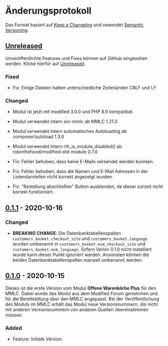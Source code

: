 # Änderungsprotokoll
Das Format basiert auf [Keep a Changelog](https://keepachangelog.com/en/1.0.0/) und vewendet [Semantic Versioning](https://semver.org/spec/v2.0.0.html).

## [Unreleased]
Unveröffentlichte Features und Fixes können auf GitHub eingesehen werden. Klicke hierfür auf [Unreleased].

### Fixed
- Fix: Einige Dateien hatten unterschiedliche Zeilenänden CRLF und LF

### Changed
- Modul ist jetzt mit modified 3.0.0 und PHP 8.0 kompatibel.
- Modul verwendet intern src-mmlc ab MMLC 1.21.0
- Modul verwendet intern automatisches Autoloading ab composer/autoload 1.3.0
- Modul verwendet intern rth_is_module_disabled() ab robinthehood/modified-std-module 0.7.0

- Fix: Fehler behoben, dass keine E-Mails versendet werden konnten.
- Fix: Fehler behoben, dass die Namen und E-Mail Adressen in der Listendarstellen nicht korrekt angezeigt wurden.
- Fix: "Bestellung abschließen" Button ausblenden, da dieser zurzeit nicht korrekt funktioniert.

## [0.1.1] - 2020-10-16

### Changed
- **BREAKING CHANGE**: Die Datenbanktabellenspalten `customers_basket.checkout_site` und `customers_basket.language` wurden umbenannt
in `customers_basket.mcm_checkout_site` und `customers_basket.mcm_language`. Sofern Verion 0.1.0 nicht installiert wurde
kann dieser Punkt ignoriert werden. Ansonsten können die beiden Datenbanktabellenspalten manuell umbenannt werden.


## [0.1.0] - 2020-10-15
Dieses ist die erste Version vom Modul **Offene Warenkörbe Plus** für den MMLC. Dabei wurde das Modul aus dem Modified Forum genommen
und für die Bereitstellung über den MMLC angepasst. Bei der Veröffentlichung des Moduls im MMLC erhält das Modul neue Versionsnummern,
die nicht mit anderen Versionsnummern von anderen Quellen übereinstimmen müssen.

### Added
- Feature: Initiale Version.

[Unreleased]: https://github.com/ModifiedCommunityModules/recover-cart-sales/compare/0.1.2...HEAD
[0.1.2]: https://github.com/ModifiedCommunityModules/recover-cart-sales/compare/0.1.1...0.1.2
[0.1.1]: https://github.com/ModifiedCommunityModules/recover-cart-sales/compare/0.1.0...0.1.1
[0.1.0]: https://github.com/ModifiedCommunityModules/recover-cart-sales/releases/tag/0.1.0
